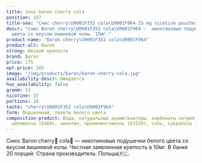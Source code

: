 ```yaml
---
title: snus baron cherry cola
position: 167
title-seo: "Снюс cherry\U0001F352 cola\U0001F964 15 mg nicotine pouches"
descr: "Снюс Baron cherry\U0001F352 cola\U0001F964 –  никотиновые подушечки белого
  цвета со вкусом вишневой колы. 15мг."
product-name: "Baron cherry\U0001F352 cola\U0001F964"
product-alt: Baron
strong: Низкой крепости
brand: Baron
price: 175
opt-price: 165
image: "/img/products/baron/baron-cherry-cola.jpg"
availability-descr: Ожидается
has_availability: false
gramm: 13
nicotine: 15
portions: 20
taste: "cherry\U0001F352 cola\U0001F964"
form: Порционный, пакеты белого цвета
composition-product: Вода, натуральные ароматизаторы, карбонаты натрия (E500), микрокристаллическая
  целлюлоза (E460), никотин, пропиленгликоль (E1520), соль, сукралоза (E955)
---
```


Снюс Baron cherry🍒 cola🥤 — никотиновые подушечки белого цвета со вкусом вишневой колы. Честная заявленная крепость в 10мг. В банке 20 порций. Страна производитель: Польша🇵🇱.